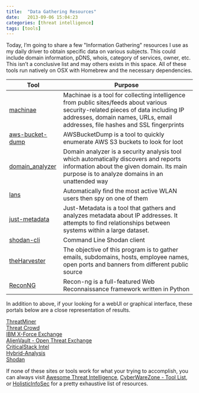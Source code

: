 ```yaml
---
title:  "Data Gathering Resources"
date:   2013-09-06 15:04:23
categories: [threat intelligence]
tags: [tools]
---
```

Today, I’m going to share a few "Information Gathering" resources I use as my daily driver to obtain specific data on various subjects.  This could include domain information, pDNS, whois, category of services, owner, etc.  This isn’t a conclusive list and may others exists in this space.  All of these tools run natively on OSX with Homebrew and the necessary dependencies.  


|                              Tool                              |                                                                                                       Purpose                                                                                                       |
|--------------------------------------------------------------|-------------------------------------------------------------------------------------------------------------------------------------------------------------------------------------------------------------------|
| [machinae](https//github.com/HurricaneLabs/machinae)           | Machinae is a tool for collecting intelligence from public sites/feeds about various security-related pieces of data including IP addresses, domain names, URLs, email addresses, file hashes and SSL fingerprints |
| [aws-bucket-dump](https//github.com/jordanpotti/AWSBucketDump) | AWSBucketDump is a tool to quickly enumerate AWS S3 buckets to look for loot                                                                                                                                        |
| [domain_analyzer](https//github.com/eldraco/domain_analyzer)   |  Domain analyzer is a security analysis tool which automatically discovers and reports information about the given domain. Its main purpose is to analyze domains in an unattended way                              |
| [lans](https//github.com/DanMcInerney/LANs.py)                 |  Automatically find the most active WLAN users then spy on one of them                                                                                                                                              |
| [just-metadata](https://github.com/ChrisTruncer/Just-Metadata) | Just-Metadata is a tool that gathers and analyzes metadata about IP addresses. It attempts to find relationships between systems within a large dataset.                                                           |
| [shodan-cli](https//cli.shodan.io)                             | Command Line Shodan client                                                                                                                                                                                          |
| [theHarvester](https//code.google.com/p/theharvester/)         |  The objective of this program is to gather emails, subdomains, hosts, employee names, open ports and banners from different public source                                                                          |
| [ReconNG](https//bitbucket.org/LaNMaSteR53/recon-ng)           | Recon-ng is a full-featured Web Reconnaissance framework written in Python                                                                                                                                          |


In addition to above, if your looking for a webUI or graphical interface, these portals below are a close representation of results.

[ThreatMiner](https://www.threatminer.org)<br>
[Threat Crowd](https://www.threatcrowd.org)<br>
[IBM X-Force Exchange](https://exchange.xforce.ibmcloud.com/new)<br>
[AlienVault - Open Threat Exchange](https://otx.alienvault.com)<br>
[CriticalStack Intel](https://intel.criticalstack.com)<br>
[Hybrid-Analysis](https://www.hybrid-analysis.com)<br>
[Shodan](http://shodan.io)<br>

If none of these sites or tools work for what your trying to accomplish, you can always visit [Awesome Threat Intelligence](https://github.com/hslatman/awesome-threat-intelligence), [CyberWareZone - Tool List](https://cyberwarzone.com/2017/12/26/massive-list-of-all-cybersecurity-tools-paid-and-free), or [HolisticInfoSec](https://holisticinfosec.blogspot.com/2018/01/toolsmith-130-osint-with-buscador.html) for a pretty exhaustive list of resources.
